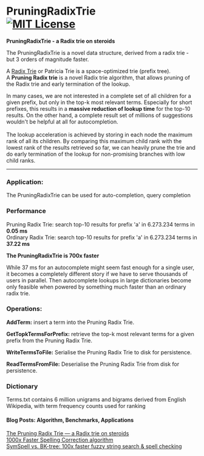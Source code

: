 PruningRadixTrie<br> 
[![MIT License](https://img.shields.io/github/license/wolfgarbe/pruningradixtrie.png)](https://github.com/wolfgarbe/PruningRadixTrie/blob/master/LICENSE)
========
**PruningRadixTrie - a Radix trie on steroids**

The PruningRadixTrie is a novel data structure, derived from a radix trie - but 3 orders of magnitude faster.

A [Radix Trie](https://en.wikipedia.org/wiki/Radix_tree) or Patricia Trie is a space-optimized trie (prefix tree).<br>
A **Pruning Radix trie** is a novel Radix trie algorithm, that allows pruning of the Radix trie and early termination of the lookup.

In many cases, we are not interested in a complete set of all children for a given prefix, but only in the top-k most relevant terms.
Especially for short prefixes, this results in a **massive reduction of lookup time** for the top-10 results.
On the other hand, a complete result set of millions of suggestions wouldn't be helpful at all for autocompletion.<br><br>
The lookup acceleration is achieved by storing in each node the maximum rank of all its children. By comparing this maximum child rank with the lowest rank of the results retrieved so far, we can heavily prune the trie and do early termination of the lookup for non-promising branches with low child ranks.

***

### Application:

The PruningRadixTrie can be used for auto-completion, query completion

### Performance

Pruning  Radix Trie: search top-10 results for prefix 'a' in 6.273.234 terms in  **0.05 ms**<br>
Ordinary Radix Trie: search top-10 results for prefix 'a' in 6.273.234 terms in **37.22 ms**

**The PruningRadixTrie is 700x faster**

While 37 ms for an autocomplete might seem fast enough for a single user, it becomes a completely different story if we have to serve thousands of users in parallel. Then autocomplete lookups in large dictionaries become only feasible when powered by something much faster than an ordinary radix trie.


### Operations: 

**AddTerm:** insert a term into the Pruning Radix Trie.

**GetTopkTermsForPrefix:** retrieve the top-k most relevant terms for a given prefix from the Pruning Radix Trie.

**WriteTermsToFile:** Serialise the Pruning Radix Trie to disk for persistence.

**ReadTermsFromFile:** Deserialise the Pruning Radix Trie from disk for persistence.


### Dictionary

Terms.txt contains 6 million unigrams and bigrams derived from English Wikipedia, with term frequency counts used for ranking

#### Blog Posts: Algorithm, Benchmarks, Applications
[The Pruning Radix Trie — a Radix trie on steroids](https://medium.com/@wolfgarbe/the-pruning-radix-trie-a-radix-trie-on-steroids-412807f77abc)<br>
[1000x Faster Spelling Correction algorithm](https://medium.com/@wolfgarbe/1000x-faster-spelling-correction-algorithm-2012-8701fcd87a5f)<br>
[SymSpell vs. BK-tree: 100x faster fuzzy string search & spell checking](https://medium.com/@wolfgarbe/symspell-vs-bk-tree-100x-faster-fuzzy-string-search-spell-checking-c4f10d80a078)

